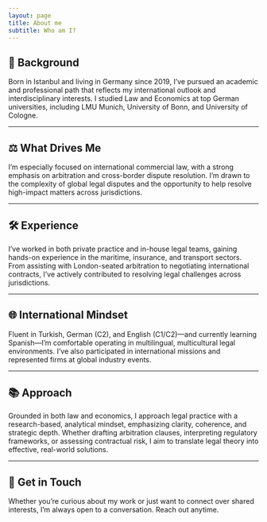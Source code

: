 ```yaml
---
layout: page
title: About me
subtitle: Who am I?
---
```

## 📍 Background  
Born in Istanbul and living in Germany since 2019, I’ve pursued an academic and professional path that reflects my international outlook and interdisciplinary interests. I studied Law and Economics at top German universities, including LMU Munich, University of Bonn, and University of Cologne.

---

## ⚖️ What Drives Me  
I’m especially focused on international commercial law, with a strong emphasis on arbitration and cross-border dispute resolution. I’m drawn to the complexity of global legal disputes and the opportunity to help resolve high-impact matters across jurisdictions.

---

## 🛠️ Experience  
I’ve worked in both private practice and in-house legal teams, gaining hands-on experience in the maritime, insurance, and transport sectors. From assisting with London-seated arbitration to negotiating international contracts, I’ve actively contributed to resolving legal challenges across jurisdictions.

---

## 🌐 International Mindset  
Fluent in Turkish, German (C2), and English (C1/C2)—and currently learning Spanish—I’m comfortable operating in multilingual, multicultural legal environments. I’ve also participated in international missions and represented firms at global industry events.

---

## 📚 Approach  
Grounded in both law and economics, I approach legal practice with a research-based, analytical mindset, emphasizing clarity, coherence, and strategic depth. Whether drafting arbitration clauses, interpreting regulatory frameworks, or assessing contractual risk, I aim to translate legal theory into effective, real-world solutions.

---

## 📩 Get in Touch  
Whether you’re curious about my work or just want to connect over shared interests, I’m always open to a conversation. Reach out anytime.
